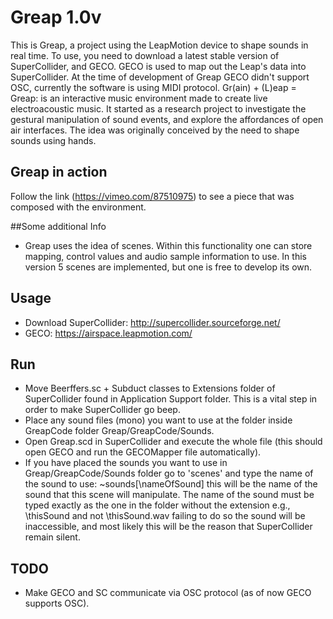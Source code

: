 # Greap 1.0v

This is Greap, a project using the LeapMotion device to shape sounds in real time. To use, you need to download a latest stable version of SuperCollider, and GECO. GECO is used to map out the Leap's data into SuperCollider. At the time of development of Greap GECO didn't support OSC, currently the software is using MIDI protocol.
Gr(ain) + (L)eap = Greap: is an interactive music environment made to create live electroacoustic music. It started as a research project to investigate the gestural manipulation of sound events, and explore the affordances of open air interfaces. The idea was originally conceived by the need to shape sounds using hands.

## Greap in action
Follow the link (https://vimeo.com/87510975) to see a piece that was composed with the environment.

##Some additional Info
- Greap uses the idea of scenes. Within this functionality one can store mapping, control values and audio sample information to use. In this version 5 scenes are implemented, but one is free to develop its own.

## Usage
- Download SuperCollider: http://supercollider.sourceforge.net/
- GECO: https://airspace.leapmotion.com/

## Run
- Move Beerffers.sc + Subduct classes to Extensions folder of SuperCollider found in Application Support folder. This is a vital step in order to make SuperCollider go beep.
- Place any sound files (mono) you want to use at the folder inside GreapCode folder Greap/GreapCode/Sounds.
- Open Greap.scd in SuperCollider and execute the whole file (this should open GECO and run the GECOMapper file automatically).
- If you have placed the sounds you want to use in Greap/GreapCode/Sounds folder go to 'scenes' and type the name of the sound to use: ~sounds[\nameOfSound] this will be the name of the sound that this scene will manipulate. The name of the sound must be typed exactly as the one in the folder without the extension e.g., \thisSound and not \thisSound.wav failing to do so the sound will be inaccessible, and most likely this will be the reason that SuperCollider remain silent.

## TODO
- Make GECO and SC communicate via OSC protocol (as of now GECO supports OSC).
